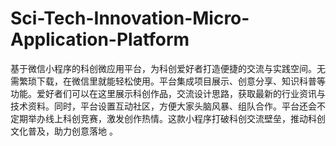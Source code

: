 # Sci-Tech-Innovation-Micro-Application-Platform
基于微信小程序的科创微应用平台，为科创爱好者打造便捷的交流与实践空间。无需繁琐下载，在微信里就能轻松使用。平台集成项目展示、创意分享、知识科普等功能。爱好者们可以在这里展示科创作品，交流设计思路，获取最新的行业资讯与技术资料。同时，平台设置互动社区，方便大家头脑风暴、组队合作。平台还会不定期举办线上科创竞赛，激发创作热情。这款小程序打破科创交流壁垒，推动科创文化普及，助力创意落地 。
